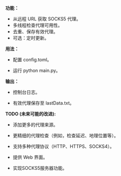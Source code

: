 **功能：**

*   从远程 URL 获取 SOCKS5 代理。
*   多线程检查代理可用性。
*   去重、保存有效代理。
*   可选：定时更新。

**用法：**

*  配置 config.toml。

*  运行 python main.py。

**输出：**

*  控制台日志。

*  有效代理保存至 lastData.txt。

**TODO (未来可能的改进):** 

*  添加更多的代理来源。

*  更精细的代理检查（例如，检查延迟、地理位置等）。

*  支持多种代理协议（HTTP、HTTPS、SOCKS4）。

*  提供 Web 界面。

*  实现SOCKS5服务器功能。
